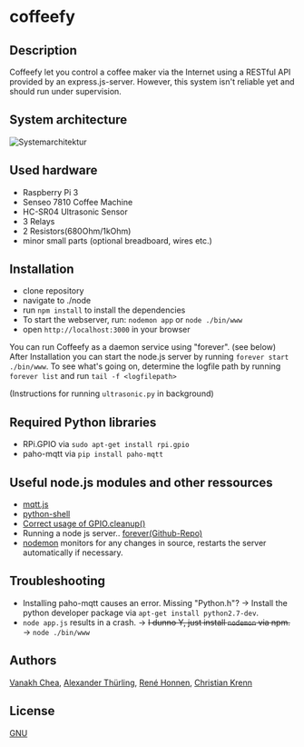 # coffeefy

## Description

Coffeefy let you control a coffee maker via the Internet using a RESTful API provided by an express.js-server. However, this system isn't reliable yet and should run under supervision.

## System architecture
![Systemarchitektur](https://cdn.rawgit.com/rehne/coffeefy/b97ae538/docs/Architekturdiagram%20IoT%203.0.svg)
## Used hardware

- Raspberry Pi 3
- Senseo 7810 Coffee Machine
- HC-SR04 Ultrasonic Sensor
- 3 Relays
- 2 Resistors(680Ohm/1kOhm)
- minor small parts (optional breadboard, wires etc.)

## Installation
- clone repository
- navigate to ./node
- run `npm install` to install the dependencies
- To start the webserver, run: `nodemon app` or `node ./bin/www`
- open `http://localhost:3000` in your browser

You can run Coffeefy as a daemon service using "forever". (see below)
After Installation you can start the node.js server by running `forever start ./bin/www`.
To see what's going on, determine the logfile path by running `forever list` and run
`tail -f <logfilepath>`

(Instructions for running `ultrasonic.py` in background)


## Required Python libraries
- RPi.GPIO via `sudo apt-get install rpi.gpio`
- paho-mqtt via `pip install paho-mqtt`

## Useful node.js modules and other ressources
- [mqtt.js](https://github.com/mqttjs/MQTT.js)
- [python-shell](https://github.com/extrabacon/python-shell)
- [Correct usage of GPIO.cleanup()](http://raspi.tv/2013/rpi-gpio-basics-3-how-to-exit-gpio-programs-cleanly-avoid-warnings-and-protect-your-pi)
- Running a node js server.. [forever(Github-Repo)](https://github.com/foreverjs/forever)
- [nodemon](http://nodemon.io/) monitors for any changes in source, restarts the server automatically if necessary.




## Troubleshooting
- Installing paho-mqtt causes an error. Missing "Python.h"? → Install the python developer package via `apt-get install python2.7-dev`.
- `node app.js` results in a crash. → <s>I dunno Y,  just install `nodemon` via npm.</s> →  `node ./bin/www`


## Authors
[Vanakh Chea](https://github.com/kanonenfutter/), [Alexander Thürling](https://github.com/revanjin), [René Honnen](https://github.com/rehne), [Christian Krenn](https://github.com/Cuhater/)

## License

[GNU](LICENSE)
